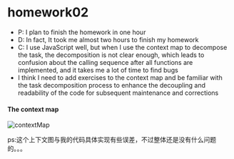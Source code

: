 # homework02

- P: I plan to finish the homework in one hour
- D: In fact, It took me almost two hours to finish my homework
- C: I use JavaScript well, but when I use the context map to decompose the task, the decomposition is not clear enough, which leads to confusion about the calling sequence after all functions are implemented, and it takes me a lot of time to find bugs
- I think I need to add exercises to the context map and be familiar with the task decomposition process to enhance the decoupling and readability of the code for subsequent maintenance and corrections

#### The context map

![contextMap](D:\forJuly\july\temp02\cm.png)



ps:这个上下文图与我的代码具体实现有些误差，不过整体还是没有什么问题的。。。